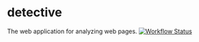 # detective

The web application for analyzing web pages.
[![Workflow Status](https://github.com/mammadmodi/detective/workflows/Test/badge.svg)](https://github.com/mammadmodi/detective/actions)
